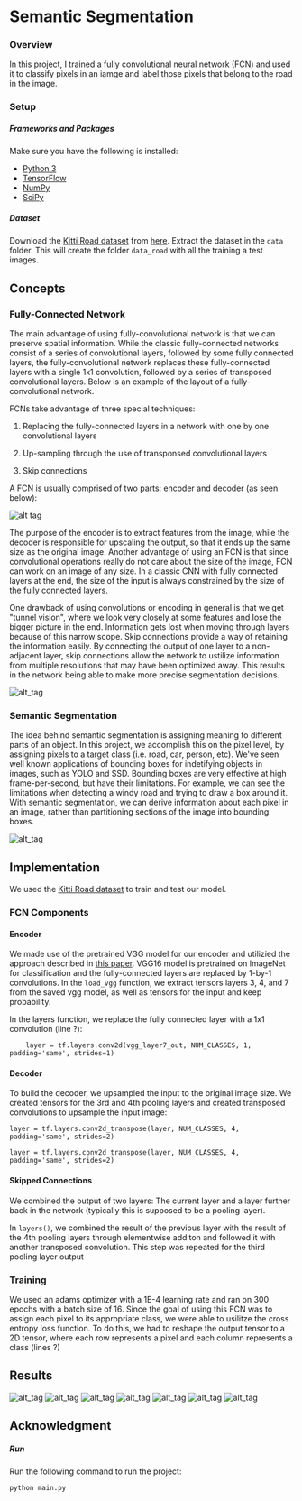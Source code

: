 # Semantic Segmentation
### Overview
In this project, I trained a fully convolutional neural network (FCN) and used it to classify pixels in an iamge and label those pixels that belong to the road in the image. 

### Setup
##### Frameworks and Packages
Make sure you have the following is installed:
 - [Python 3](https://www.python.org/)
 - [TensorFlow](https://www.tensorflow.org/)
 - [NumPy](http://www.numpy.org/)
 - [SciPy](https://www.scipy.org/)
##### Dataset
Download the [Kitti Road dataset](http://www.cvlibs.net/datasets/kitti/eval_road.php) from [here](http://www.cvlibs.net/download.php?file=data_road.zip).  Extract the dataset in the `data` folder.  This will create the folder `data_road` with all the training a test images.

## Concepts

### Fully-Connected Network

The main advantage of using fully-convolutional network is that we can preserve spatial information. While the classic fully-connected networks consist of a series of convolutional layers, followed by some fully connected layers, the fully-convolutional network replaces these fully-connected layers with a single 1x1 convolution, followed by a series of transposed convolutional layers. Below is an example of the layout of a fully-convolutional network.


FCNs take advantage of three special techniques:

1. Replacing the fully-connected layers in a network with one by one convolutional layers

2. Up-sampling through the use of transponsed convolutional layers

3. Skip connections


A FCN is usually comprised of two parts: encoder and decoder (as seen below):

![alt tag](https://image.ibb.co/jCvVXQ/FCN.png)

The purpose of the encoder is to extract features from the image, while the decoder is responsible for upscaling the output, so that it ends up the same size as the original image. Another advantage of using an FCN is that since convolutional operations really do not care about the size of the image, FCN can work on an image of any size. In a classic CNN with fully connected layers at the end, the size of the input is always constrained by the size of the fully connected layers. 

One drawback of using convolutions or encoding in general is that we get "tunnel vision", where we look very closely at some features and lose the bigger picture in the end. Information gets lost when moving through layers because of this narrow scope. Skip connections provide a way of retaining the information easily. By connecting the output of one layer to a non-adjacent layer, skip connections allow the network to ustilize information from multiple resolutions that may have been optimized away. This results in the network being able to make more precise segmentation decisions. 

![alt_tag](https://image.ibb.co/mfxcCQ/skipconnections.png)

### Semantic Segmentation

The idea behind semantic segmentation is assigning meaning to different parts of an object. In this project, we accomplish this on the pixel level, by assigning pixels to a target class (i.e. road, car, person, etc). We've seen well known applications of bounding boxes for indetifying objects in images, such as YOLO and SSD. Bounding boxes are very effective at high frame-per-second, but have their limitations. For example, we can see the limitations when detecting a windy road and trying to draw a box around it. With semantic segmentation, we can derive information about each pixel in an image, rather than partitioning sections of the image into bounding boxes. 

![alt_tag](https://image.ibb.co/c7DjsQ/semanticseg.png)

## Implementation

We used the [Kitti Road dataset](http://www.cvlibs.net/datasets/kitti/eval_road.php) to train and test our model. 

### FCN Components

#### Encoder
We made use of the pretrained VGG model for our encoder and utilizied the approach described in [this paper](https://people.eecs.berkeley.edu/~jonlong/long_shelhamer_fcn.pdf). VGG16 model is pretrained on ImageNet for classification and the fully-connected layers are replaced by 1-by-1 convolutions. In the `load_vgg` function, we extract tensors layers 3, 4, and 7 from the saved vgg model, as well as tensors for the input and keep probability. 

In the layers function, we replace the fully connected layer with a 1x1 convolution (line ?):

`    layer = tf.layers.conv2d(vgg_layer7_out, NUM_CLASSES, 1, padding='same', strides=1)`

#### Decoder
To build the decoder, we upsampled the input to the original image size. We created tensors for the 3rd and 4th pooling layers and created transposed convolutions to upsample the input image:

```
layer = tf.layers.conv2d_transpose(layer, NUM_CLASSES, 4, padding='same', strides=2)

layer = tf.layers.conv2d_transpose(layer, NUM_CLASSES, 4, padding='same', strides=2)
```

#### Skipped Connections
We combined the output of two layers: The current layer and a layer further back in the network (typically this is supposed to be a pooling layer).

In `layers()`, we combined the result of the previous layer with the result of the 4th pooling layers through elementwise additon and followed it with another transposed convolution. This step was repeated for the third pooling layer output


### Training

We used an adams optimizer with a 1E-4 learning rate and ran on 300 epochs with a batch size of 16. Since the goal of using this FCN was to assign each pixel to its appropriate class, we were able to usilitze the cross entropy loss function. To do this, we had to reshape the output tensor to a 2D tensor, where each row represents a pixel and each column represents a class (lines ?)


## Results
![alt_tag](https://image.ibb.co/e6Pwyk/um_000017.png)
                                   ![alt_tag](https://image.ibb.co/bwVQr5/uu_000081.png)
![alt_tag](https://image.ibb.co/h5QfPQ/um_000057.png)
![alt_tag](https://image.ibb.co/bwpkr5/um_000095.png)
![alt_tag](https://image.ibb.co/m8T0PQ/um_000015.png)
![alt_tag](https://image.ibb.co/ehYOdk/uu_000093.png)
![alt_tag](https://image.ibb.co/btZUJk/uu_000081_1.png)


## Acknowledgment



##### Run
Run the following command to run the project:
```
python main.py
```
